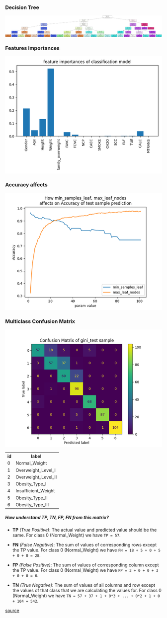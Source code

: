 ### Decision Tree

![Decision Tree](https://github.com/eclipse7723/machine_learning/blob/master/lab2/output/example/graphviz_tree_gini.png?raw=True)

### Features importances

![Decision Tree](https://github.com/eclipse7723/machine_learning/blob/master/lab2/output/example/gini_feature_importances_bar.png?raw=True)

### Accuracy affects

![Accuracy affects](https://github.com/eclipse7723/machine_learning/blob/master/lab2/output/example/accuracy_affects.png?raw=True)

### Multiclass Confusion Matrix

![Multiclass Confusion Matrix of gini_test_sample](https://github.com/eclipse7723/machine_learning/blob/master/lab2/output/example/gini_test_confusion_matrix.png?raw=true)

<table>
    <tr>
        <th>id</th>
        <th>label</th>
    </tr>
    	<tr>
		<td>0</td>
		<td>Normal_Weight</td>
	</tr>
	<tr>
		<td>1</td>
		<td>Overweight_Level_I</td>
	</tr>
	<tr>
		<td>2</td>
		<td>Overweight_Level_II</td>
	</tr>
	<tr>
		<td>3</td>
		<td>Obesity_Type_I</td>
	</tr>
	<tr>
		<td>4</td>
		<td>Insufficient_Weight</td>
	</tr>
	<tr>
		<td>5</td>
		<td>Obesity_Type_II</td>
	</tr>
	<tr>
		<td>6</td>
		<td>Obesity_Type_III</td>
	</tr>
</table>

##### How understand TP, TN, FP, FN from this matrix?

* **TP** _(True Positive)_: The actual value and predicted value should be the same.
For class 0 (Normal_Weight) we have `TP = 57`.

* **FN** _(False Negative)_: The sum of values of corresponding rows except the TP value.
For class 0 (Normal_Weight) we have `FN = 18 + 5 + 0 + 5 + 0 + 0 = 28`.

* **FP** _(False Positive)_: The sum of values of corresponding column except the TP value.
For class 0 (Normal_Weight) we have `FP = 3 + 0 + 0 + 3 + 0 + 0 = 6`.

* **TN** _(True Negative)_: The sum of values of all columns and row except the values of that class
that we are calculating the values for.
For class 0 (Normal_Weight) we have `TN = 57 + 37 + 1 + 0*3 + ... + 0*2 + 1 + 0 + 104 = 542`.

[source](https://www.analyticsvidhya.com/blog/2021/06/confusion-matrix-for-multi-class-classification/#:~:text=Confusion%20Matrix%20is%20used%20to,number%20of%20classes%20or%20outputs.)
